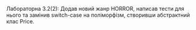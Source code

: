 Лабораторна 3.2(2): Додав новий жанр HORROR, написав тести для нього та замінив switch-case на поліморфізм, створивши абстрактний клас Price.
